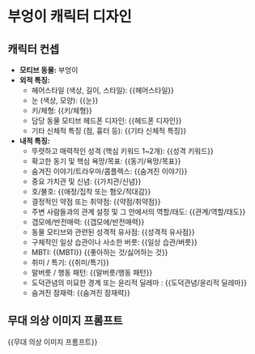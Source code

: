 # 부엉이 캐릭터 디자인

## 캐릭터 컨셉

- **모티브 동물:** 부엉이
- **외적 특징:**
  - 헤어스타일 (색상, 길이, 스타일): {{헤어스타일}}
  - 눈 (색상, 모양): {{눈}}
  - 키/체형: {{키/체형}}
  - 담당 동물 모티브 헤드폰 디자인: {{헤드폰 디자인}}
  - 기타 신체적 특징 (점, 흉터 등): {{기타 신체적 특징}}
- **내적 특징:**
  - 뚜렷하고 매력적인 성격 (핵심 키워드 1~2개): {{성격 키워드}}
  - 확고한 동기 및 핵심 욕망/목표: {{동기/욕망/목표}}
  - 숨겨진 이야기/트라우마/콤플렉스: {{숨겨진 이야기}}
  - 중요 가치관 및 신념: {{가치관/신념}}
  - 호/불호: {{애정/집착 또는 혐오/적대감}}
  - 결정적인 약점 또는 취약점: {{약점/취약점}}
  - 주변 사람들과의 관계 설정 및 그 안에서의 역할/태도: {{관계/역할/태도}}
  - 갭모에/반전매력: {{갭모에/반전매력}}
  - 동물 모티브와 관련된 성격적 유사점: {{성격적 유사점}}
  - 구체적인 일상 습관이나 사소한 버릇: {{일상 습관/버릇}}
  - MBTI: {{MBTI}} {{좋아하는 것/싫어하는 것}}
  - 취미 / 특기: {{취미/특기}}
  - 말버릇 / 행동 패턴: {{말버릇/행동 패턴}}
  - 도덕관념의 미묘한 경계 또는 윤리적 딜레마 : {{도덕관념/윤리적 딜레마}}
  - 숨겨진 잠재력: {{숨겨진 잠재력}}

## 무대 의상 이미지 프롬프트

{{무대 의상 이미지 프롬프트}}
